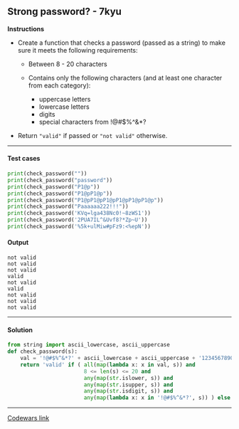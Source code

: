 ## Strong password? - 7kyu

**Instructions**

- Create a function that checks a password (passed as a string) to make sure it meets the following requirements:
    - Between 8 - 20 characters

    - Contains only the following characters (and at least one character from each category):
        - uppercase letters 
        - lowercase letters 
        - digits 
        - special characters from !@#$%^&*?

- Return `"valid"` if passed or `"not valid"` otherwise.

---

#### Test cases

```python
print(check_password(""))
print(check_password("password"))
print(check_password("P1@p"))
print(check_password("P1@pP1@p"))
print(check_password("P1@pP1@pP1@pP1@pP1@pP1@p"))
print(check_password("Paaaaaa222!!!"))
print(check_password('KVq=lga438Nc0!~8zWS1'))
print(check_password('2PUA7IL^&Uvf8?*Zp~U'))
print(check_password('%5k+ulMiw#pFz9:<%epN'))
```

#### Output 
```
not valid
not valid
not valid
valid
not valid
valid
not valid
not valid
not valid
```

---

#### Solution

```python
from string import ascii_lowercase, ascii_uppercase
def check_password(s):    
    val = '!@#$%^&*?' + ascii_lowercase + ascii_uppercase + '1234567890'
    return 'valid' if ( all(map(lambda x: x in val, s)) and
                        8 <= len(s) <= 20 and 
                        any(map(str.islower, s)) and 
                        any(map(str.isupper, s)) and 
                        any(map(str.isdigit, s)) and 
                        any(map(lambda x: x in '!@#$%^&*?', s)) ) else 'not valid'
```

---

[Codewars link](https://www.codewars.com/kata/57e35f1bc763b8ccce000038)
